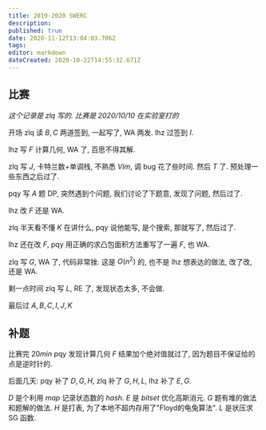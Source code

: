 ```yaml
---
title: 2019-2020 SWERC
description: 
published: true
date: 2020-11-12T13:04:03.706Z
tags: 
editor: markdown
dateCreated: 2020-10-22T14:55:32.671Z
---
```


## 比赛

*这个记录是 zlq 写的. 比赛是 $2020/10/10$ 在实验室打的*

开场 zlq 读 $B,C$ 两道签到, 一起写了, WA 两发. lhz 过签到 $I$.

lhz 写 $F$ 计算几何, WA 了, 百思不得其解.

zlq 写 $J$, 卡特兰数+单调栈, 不熟悉 $Vim$, 调 bug 花了些时间. 然后 $T$ 了. 预处理一些东西之后过了.

pqy 写 $A$ 题 DP, 突然遇到个问题, 我们讨论了下题意, 发现了问题, 然后过了.

lhz 改 $F$ 还是 WA.

zlq 半天看不懂 $K$ 在讲什么, pqy 说他能写, 是个搜索, 那就写了, 然后过了.

lhz 还在改 $F$, pqy 用正确的求凸包面积方法重写了一遍 $F$, 也 WA.

zlq 写 $G$, WA 了, 代码非常挫. 这是 $O(n^2)$ 的, 也不是 lhz 想表达的做法, 改了改, 还是 WA.

剩一点时间 zlq 写 $L$, RE 了, 发现状态太多, 不会做.

最后过 $A,B,C,I,J,K$

## 补题

比赛完 $20min$ pqy 发现计算几何 $F$ 结果加个绝对值就过了, 因为题目不保证给的点是逆时针的.

后面几天: pqy 补了 $D,G,H$, zlq 补了 $G,H,L$, lhz 补了 $E,G$.

$D$ 是个利用 $map$ 记录状态数的 $hash$. $E$ 是 $bitset$ 优化高斯消元. $G$ 题有堆的做法和题解的做法. $H$ 是打表, 为了本地不超内存用了"Floyd的龟兔算法". $L$ 是状压求 SG 函数.
